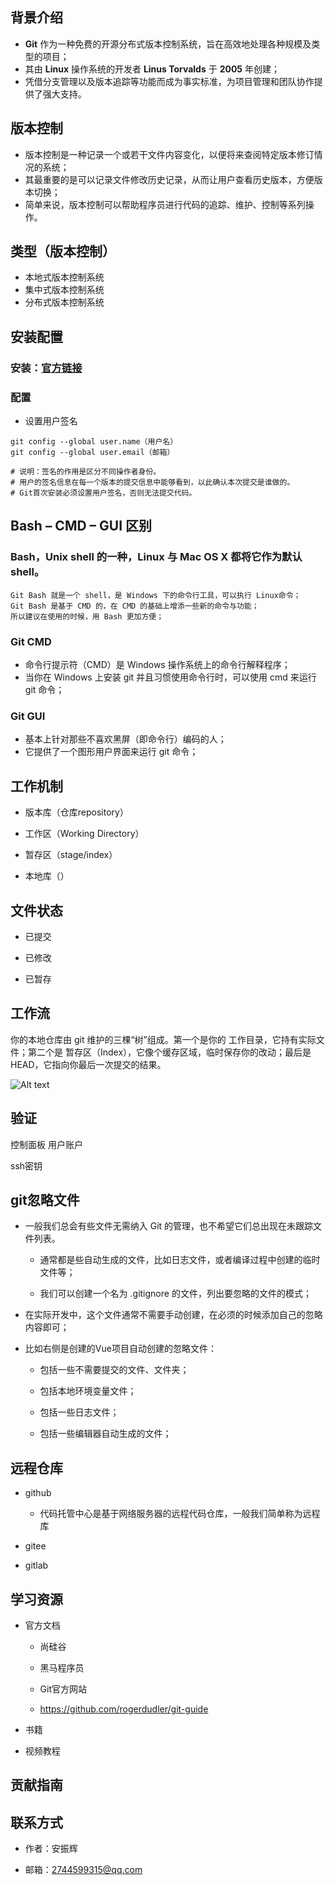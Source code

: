 ## 背景介绍

- **Git** 作为一种免费的开源分布式版本控制系统，旨在高效地处理各种规模及类型的项目；
- 其由 **Linux** 操作系统的开发者 **Linus Torvalds** 于 **2005** 年创建；
- 凭借分支管理以及版本追踪等功能而成为事实标准，为项目管理和团队协作提供了强大支持。

## 版本控制

- 版本控制是一种记录一个或若干文件内容变化，以便将来查阅特定版本修订情况的系统；
- 其最重要的是可以记录文件修改历史记录，从而让用户查看历史版本，方便版本切换；
- 简单来说，版本控制可以帮助程序员进行代码的追踪、维护、控制等系列操作。

## 类型（版本控制）

- 本地式版本控制系统
- 集中式版本控制系统
- 分布式版本控制系统

## 安装配置

### 安装：[官方链接](https://git-scm.com/)

### 配置

- 设置用户签名

```shell
git config --global user.name（用户名）
git config --global user.email（邮箱）

# 说明：签名的作用是区分不同操作者身份。
# 用户的签名信息在每一个版本的提交信息中能够看到，以此确认本次提交是谁做的。
# Git首次安装必须设置用户签名，否则无法提交代码。
```

## Bash – CMD – GUI 区别

### Bash，Unix shell 的一种，Linux 与 Mac OS X 都将它作为默认 shell。

```shell
Git Bash 就是一个 shell，是 Windows 下的命令行工具，可以执行 Linux命令；
Git Bash 是基于 CMD 的，在 CMD 的基础上增添一些新的命令与功能；
所以建议在使用的时候，用 Bash 更加方便；
```

### Git CMD

- 命令行提示符（CMD）是 Windows 操作系统上的命令行解释程序；
- 当你在 Windows 上安装 git 并且习惯使用命令行时，可以使用 cmd 来运行 git 命令；

### Git GUI
  - 基本上针对那些不喜欢黑屏（即命令行）编码的人；
  - 它提供了一个图形用户界面来运行 git 命令；

## 工作机制

- 版本库（仓库repository）

- 工作区（Working Directory）

- 暂存区（stage/index）

- 本地库（）

## 文件状态

- 已提交

- 已修改

- 已暂存

## 工作流

你的本地仓库由 git 维护的三棵“树”组成。第一个是你的 工作目录，它持有实际文件；第二个是 暂存区（Index），它像个缓存区域，临时保存你的改动；最后是 HEAD，它指向你最后一次提交的结果。

![Alt text](trees.png)



## 验证

控制面板   用户账户

ssh密钥

## git忽略文件

- 一般我们总会有些文件无需纳入 Git 的管理，也不希望它们总出现在未跟踪文件列表。

  - 通常都是些自动生成的文件，比如日志文件，或者编译过程中创建的临时文件等；

  - 我们可以创建一个名为 .gitignore 的文件，列出要忽略的文件的模式；

- 在实际开发中，这个文件通常不需要手动创建，在必须的时候添加自己的忽略内容即可；

- 比如右侧是创建的Vue项目自动创建的忽略文件：

  - 包括一些不需要提交的文件、文件夹；

  - 包括本地环境变量文件；

  - 包括一些日志文件；

  - 包括一些编辑器自动生成的文件；

## 远程仓库

- github

  - 代码托管中心是基于网络服务器的远程代码仓库，一般我们简单称为远程库

- gitee

- gitlab

## 学习资源

- 官方文档

  - 尚硅谷

  - 黑马程序员

  - Git官方网站

  - <https://github.com/rogerdudler/git-guide>

- 书籍

- 视频教程

## 贡献指南

## 联系方式

- 作者：安振辉

- 邮箱：<2744599315@qq.com>
